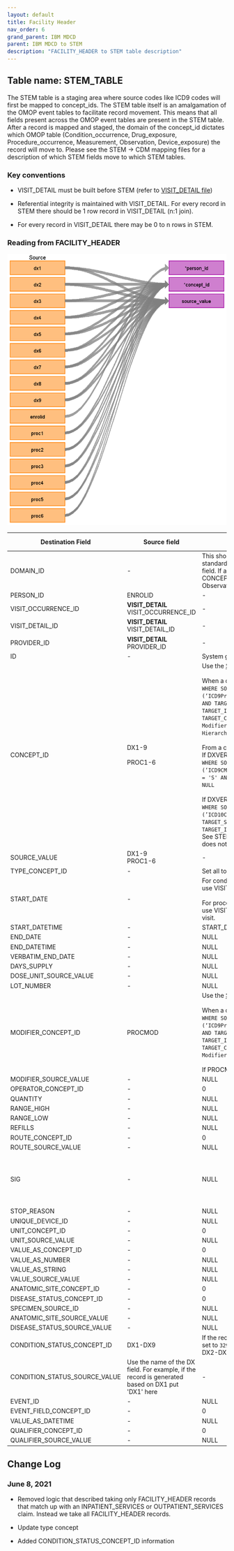 ```yaml
---
layout: default
title: Facility Header
nav_order: 6
grand_parent: IBM MDCD
parent: IBM MDCD to STEM
description: "FACILITY_HEADER to STEM table description"
---
```


## Table name: **STEM_TABLE**

The STEM table is a staging area where source codes like ICD9 codes will first be mapped to concept_ids. The STEM table itself is an amalgamation of the OMOP event tables to facilitate record movement. This means that all fields present across the OMOP event tables are present in the STEM table. After a record is mapped and staged, the domain of the concept_id dictates which OMOP table (Condition_occurrence, Drug_exposure, Procedure_occurrence, Measurement, Observation, Device_exposure) the record will move to. Please see the STEM -> CDM mapping files for a description of which STEM fields move to which STEM tables.

### Key conventions

* VISIT_DETAIL must be built before STEM (refer to [VISIT_DETAIL file](https://ohdsi.github.io/ETL-LambdaBuilder/IBM_MDCD/MDCD_visit_detail.html))
  
* Referential integrity is maintained with VISIT_DETAIL.
For every record in STEM there should be 1 row record in VISIT_DETAIL (n:1 join).

* For every record in VISIT_DETAIL there may be 0 to n rows in STEM.

### Reading from **FACILITY_HEADER**

![](images/image1.png)

| Destination Field | Source field | Logic | Comment field |
| --- | --- | --- | --- |
| DOMAIN_ID | - | This should be the domain_id of the standard concept in the CONCEPT_ID field. If a code is mapped to CONCEPT_ID 0, put the domain_id as Observation | - |
| PERSON_ID | ENROLID | - | - |
| VISIT_OCCURRENCE_ID | **VISIT_DETAIL**<br>VISIT_OCCURRENCE_ID | - | - |
| VISIT_DETAIL_ID | **VISIT_DETAIL**<br>VISIT_DETAIL_ID | - | - |
| PROVIDER_ID | **VISIT_DETAIL**<br>PROVIDER_ID | - | - |
| ID | - | System generated. | - |
| CONCEPT_ID | DX1-9<BR><BR>PROC1-6 | Use the <a href="https://ohdsi.github.io/CommonDataModel/sqlScripts.html">Source-to-Standard Query</a><BR /><br>When a code comes from a proc field:<br>`WHERE SOURCE_VOCABULARY_ID IN (‘ICD9Proc’,’HCPCS’,’CPT4’,’ICD10PCS’)  AND TARGET_STANDARD_CONCEPT = 'S' AND TARGET_INVALID_REASON IS NULL AND TARGET_CONCEPT_CLASS_ID NOT IN (‘HCPCS Modifier’,’CPT4 Modifier’,’CPT4 Hierarchy’, ‘ICD10PCS Hierarchy’)`<br><br>From a code comes from a dx field: <br>If DXVER=9 use the filter:<br>`WHERE SOURCE_VOCABULARY_ID IN (‘ICD9CM’) AND TARGET_STANDARD_CONCEPT = 'S' AND TARGET_INVALID_REASON IS NULL`<br><br>If DXVER=0 use the filter:<br>`WHERE SOURCE_VOCABULARY_ID IN (’ICD10CM’) AND TARGET_STANDARD_CONCEPT = 'S' AND TARGET_INVALID_REASON IS NULL`<br>See STEM Key Conventions if DXVER does not exist. |
| SOURCE_VALUE | DX1-9<br>PROC1-6 | - | - |
| TYPE_CONCEPT_ID | - | Set all to `32846` (Facility Claim Header) | - |
| START_DATE | - | For conditions:  If a date is not defined, use VISIT_START_DATE.<br><br> For procedures:  If a date is not defined, use VISIT_END_DATE of the associated visit. | - |
| START_DATETIME | - | START_DATE + Midnight | - |
| END_DATE | - | NULL | - |
| END_DATETIME | - | NULL | - |
| VERBATIM_END_DATE | - | NULL | - |
| DAYS_SUPPLY | - | NULL | - |
| DOSE_UNIT_SOURCE_VALUE | - | NULL | - |
| LOT_NUMBER | - | NULL | - |
| MODIFIER_CONCEPT_ID | PROCMOD | Use the <a href="https://ohdsi.github.io/CommonDataModel/sqlScripts.html">Source-to-Standard Query</a><BR /><br>When a code comes from a proc field:<br>`WHERE SOURCE_VOCABULARY_ID IN (‘ICD9Proc’,’HCPCS’,’CPT4’,’ICD10PCS’)  AND TARGET_STANDARD_CONCEPT = 'S' AND TARGET_INVALID_REASON IS NULL AND TARGET_CONCEPT_CLASS_IN ('HCPCS Modifier','CPT4 Modifier')`<BR><BR> If PROCMOD is blank then set to 0 | - |
| MODIFIER_SOURCE_VALUE | - | NULL | - |
| OPERATOR_CONCEPT_ID | - | 0 | - |
| QUANTITY | - | NULL | - |
| RANGE_HIGH | - | NULL | - |
| RANGE_LOW | - | NULL | - |
| REFILLS | - | NULL | - |
| ROUTE_CONCEPT_ID | - | 0 | - |
| ROUTE_SOURCE_VALUE | - | NULL | - |
| SIG | - | NULL | "Sig" is short for the Latin, signetur, or "let it be labeled." |
| STOP_REASON | - | NULL | - |
| UNIQUE_DEVICE_ID | - | NULL | - |
| UNIT_CONCEPT_ID | - | 0 | - |
| UNIT_SOURCE_VALUE | - | NULL | - |
| VALUE_AS_CONCEPT_ID | - | 0 | - |
| VALUE_AS_NUMBER | - | NULL | - |
| VALUE_AS_STRING | - | NULL | - |
| VALUE_SOURCE_VALUE | - | NULL | - |
| ANATOMIC_SITE_CONCEPT_ID | - | 0 | - |
| DISEASE_STATUS_CONCEPT_ID | - | 0 | - |
| SPECIMEN_SOURCE_ID | - | NULL | - |
| ANATOMIC_SITE_SOURCE_VALUE | - | NULL | - |
| DISEASE_STATUS_SOURCE_VALUE | - | NULL | - |
| CONDITION_STATUS_CONCEPT_ID |  DX1-DX9 | If the record is generated based on DX1 set to `32902` else if the record is based on DX2-DX9 set to `32908`| - |
| CONDITION_STATUS_SOURCE_VALUE | Use the name of the DX field. For example, if the record is generated based on DX1 put 'DX1' here | - | - |
| EVENT_ID | - | NULL | - |
| EVENT_FIELD_CONCEPT_ID | - | 0 | - |
| VALUE_AS_DATETIME | - | NULL | - |
| QUALIFIER_CONCEPT_ID | - | 0 | - |
| QUALIFIER_SOURCE_VALUE | - | NULL | - |

## Change Log

### June 8, 2021
* Removed logic that described taking only FACILITY_HEADER records that match up with an INPATIENT_SERVICES or OUTPATIENT_SERVICES claim. Instead we take all FACILITY_HEADER records.

* Update type concept

* Added CONDITION_STATUS_CONCEPT_ID information